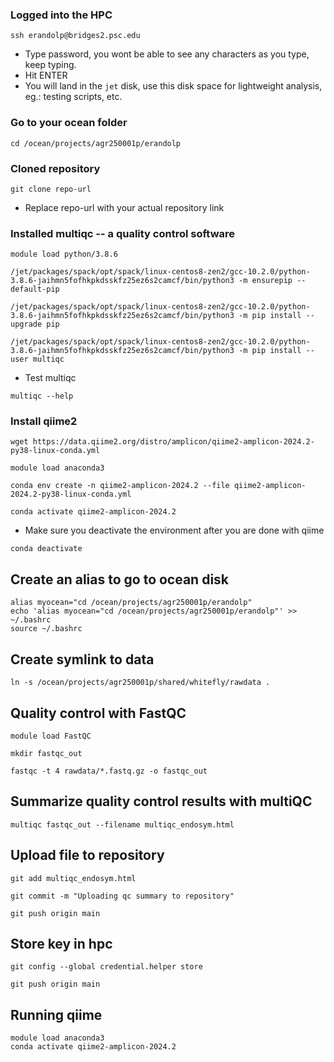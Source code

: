 ### Logged into the HPC
```
ssh erandolp@bridges2.psc.edu
```
- Type password, you wont be able to see any characters as you type, keep typing.
- Hit ENTER
- You will land in the `jet` disk, use this disk space for lightweight analysis, eg.: testing scripts, etc.

### Go to your ocean folder
```
cd /ocean/projects/agr250001p/erandolp
```

### Cloned repository

```
git clone repo-url
```
- Replace repo-url with your actual repository link

### Installed multiqc -- a quality control software
```
module load python/3.8.6
```
```
/jet/packages/spack/opt/spack/linux-centos8-zen2/gcc-10.2.0/python-3.8.6-jaihmn5fofhkpkdsskfz25ez6s2camcf/bin/python3 -m ensurepip --default-pip
```
```
/jet/packages/spack/opt/spack/linux-centos8-zen2/gcc-10.2.0/python-3.8.6-jaihmn5fofhkpkdsskfz25ez6s2camcf/bin/python3 -m pip install --upgrade pip
```
```
/jet/packages/spack/opt/spack/linux-centos8-zen2/gcc-10.2.0/python-3.8.6-jaihmn5fofhkpkdsskfz25ez6s2camcf/bin/python3 -m pip install --user multiqc
```
- Test multiqc
```
multiqc --help
```
### Install qiime2
```
wget https://data.qiime2.org/distro/amplicon/qiime2-amplicon-2024.2-py38-linux-conda.yml
```
```
module load anaconda3
```
```
conda env create -n qiime2-amplicon-2024.2 --file qiime2-amplicon-2024.2-py38-linux-conda.yml
```
```
conda activate qiime2-amplicon-2024.2
```
- Make sure you deactivate the environment after you are done with qiime
```
conda deactivate
```
## Create an alias to go to ocean disk
```
alias myocean="cd /ocean/projects/agr250001p/erandolp"
echo 'alias myocean="cd /ocean/projects/agr250001p/erandolp"' >> ~/.bashrc
source ~/.bashrc
```

## Create symlink to data
```
ln -s /ocean/projects/agr250001p/shared/whitefly/rawdata .
```
## Quality control with FastQC
```
module load FastQC
```
```
mkdir fastqc_out
```
```
fastqc -t 4 rawdata/*.fastq.gz -o fastqc_out
```
## Summarize quality control results with multiQC
```
multiqc fastqc_out --filename multiqc_endosym.html
```
## Upload file to repository
```
git add multiqc_endosym.html
```
```
git commit -m "Uploading qc summary to repository"
```
```
git push origin main
```
## Store key in hpc
```
git config --global credential.helper store
```
```
git push origin main
```
## Running qiime
```
module load anaconda3        
conda activate qiime2-amplicon-2024.2
```



